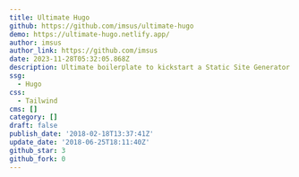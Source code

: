 ```yaml
---
title: Ultimate Hugo
github: https://github.com/imsus/ultimate-hugo
demo: https://ultimate-hugo.netlify.app/
author: imsus
author_link: https://github.com/imsus
date: 2023-11-28T05:32:05.868Z
description: Ultimate boilerplate to kickstart a Static Site Generator based project.
ssg:
  - Hugo
css:
  - Tailwind
cms: []
category: []
draft: false
publish_date: '2018-02-18T13:37:41Z'
update_date: '2018-06-25T18:11:40Z'
github_star: 3
github_fork: 0
---
```

